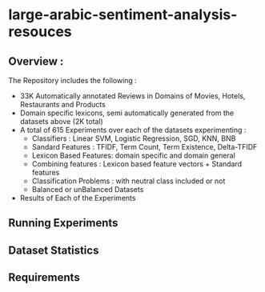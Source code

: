 # large-arabic-sentiment-analysis-resouces

## Overview :

The Repository includes the following :
  - 33K Automatically annotated Reviews in Domains of Movies, Hotels, Restaurants and Products
  - Domain specific lexicons, semi automatically generated from the datasets above (2K total)
  - A total of 615 Experiments over each of the datasets experimenting :
    - Classifiers : Linear SVM, Logistic Regression, SGD,  KNN, BNB
    - Sandard Features : TFIDF, Term Count, Term Existence, Delta-TFIDF
    - Lexicon Based Features: domain specific and domain general 
    - Combining features : Lexicon based feature vectors + Standard features 
    - Classification Problems : with neutral class included or not 
    - Balanced or unBalanced Datasets
  - Results of Each of the Experiments

## Running Experiments

## Dataset Statistics

## Requirements 

